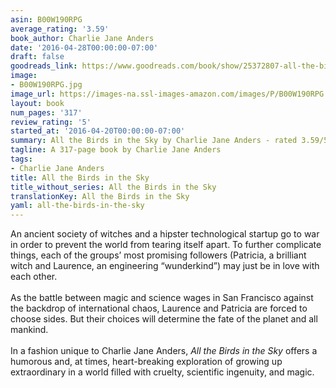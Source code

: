 ```yaml
---
asin: B00W190RPG
average_rating: '3.59'
book_author: Charlie Jane Anders
date: '2016-04-28T00:00:00-07:00'
draft: false
goodreads_link: https://www.goodreads.com/book/show/25372807-all-the-birds-in-the-sky
image:
- B00W190RPG.jpg
image_url: https://images-na.ssl-images-amazon.com/images/P/B00W190RPG.01._SCLZZZZZZZ.jpg
layout: book
num_pages: '317'
review_rating: '5'
started_at: '2016-04-20T00:00:00-07:00'
summary: All the Birds in the Sky by Charlie Jane Anders - rated 3.59/5 on Goodreads
tagline: A 317-page book by Charlie Jane Anders
tags:
- Charlie Jane Anders
title: All the Birds in the Sky
title_without_series: All the Birds in the Sky
translationKey: All the Birds in the Sky
yaml: all-the-birds-in-the-sky
---
```


An ancient society of witches and a hipster technological startup go to war in order to prevent the world from tearing itself apart. To further complicate things, each of the groups’ most promising followers (Patricia, a brilliant witch and Laurence, an engineering “wunderkind”) may just be in love with each other.<br /><br />As the battle between magic and science wages in San Francisco against the backdrop of international chaos, Laurence and Patricia are forced to choose sides. But their choices will determine the fate of the planet and all mankind.<br /><br />In a fashion unique to Charlie Jane Anders, <i>All the Birds in the Sky</i> offers a humorous and, at times, heart-breaking exploration of growing up extraordinary in a world filled with cruelty, scientific ingenuity, and magic.